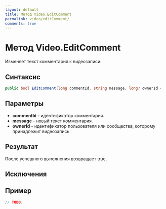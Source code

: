```yaml
---
layout: default
title: Метод Video.EditComment
permalink: video/editComment/
comments: true
---
```

# Метод Video.EditComment
Изменяет текст комментария к видеозаписи.

## Синтаксис
```csharp
public bool EditComment(long commentId, string message, long? ownerId = null)
```

## Параметры
+ **commentId** - идентификатор комментария.
+ **message** - новый текст комментария.
+ **ownerId** - идентификатор пользователя или сообщества, которому принадлежит видеозапись.

## Результат
После успешного выполнения возвращает true.

## Исключения

## Пример
```csharp
// TODO:
```
